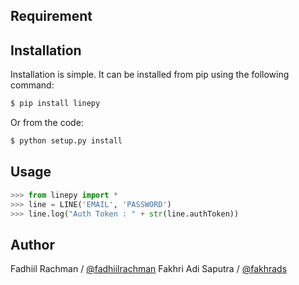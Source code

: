 ## Requirement



## Installation

Installation is simple. It can be installed from pip using the following command:
```sh
$ pip install linepy
```
Or from the code:
```sh
$ python setup.py install
```

## Usage

```python
>>> from linepy import *
>>> line = LINE('EMAIL', 'PASSWORD')
>>> line.log("Auth Token : " + str(line.authToken))
```

## Author
Fadhiil Rachman / [@fadhiilrachman](https://www.instagram.com/fadhiilrachman)
Fakhri Adi Saputra / [@fakhrads](https://www.instagram.com/fakhrads)
